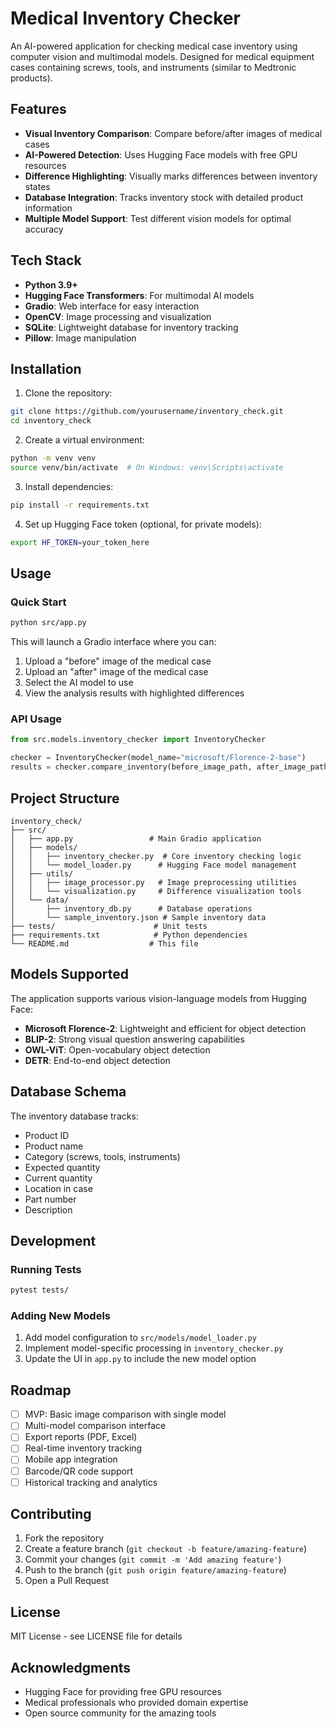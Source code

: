 # Medical Inventory Checker

An AI-powered application for checking medical case inventory using computer vision and multimodal models. Designed for medical equipment cases containing screws, tools, and instruments (similar to Medtronic products).

## Features

- **Visual Inventory Comparison**: Compare before/after images of medical cases
- **AI-Powered Detection**: Uses Hugging Face models with free GPU resources
- **Difference Highlighting**: Visually marks differences between inventory states
- **Database Integration**: Tracks inventory stock with detailed product information
- **Multiple Model Support**: Test different vision models for optimal accuracy

## Tech Stack

- **Python 3.9+**
- **Hugging Face Transformers**: For multimodal AI models
- **Gradio**: Web interface for easy interaction
- **OpenCV**: Image processing and visualization
- **SQLite**: Lightweight database for inventory tracking
- **Pillow**: Image manipulation

## Installation

1. Clone the repository:
```bash
git clone https://github.com/yourusername/inventory_check.git
cd inventory_check
```

2. Create a virtual environment:
```bash
python -m venv venv
source venv/bin/activate  # On Windows: venv\Scripts\activate
```

3. Install dependencies:
```bash
pip install -r requirements.txt
```

4. Set up Hugging Face token (optional, for private models):
```bash
export HF_TOKEN=your_token_here
```

## Usage

### Quick Start

```bash
python src/app.py
```

This will launch a Gradio interface where you can:
1. Upload a "before" image of the medical case
2. Upload an "after" image of the medical case
3. Select the AI model to use
4. View the analysis results with highlighted differences

### API Usage

```python
from src.models.inventory_checker import InventoryChecker

checker = InventoryChecker(model_name="microsoft/Florence-2-base")
results = checker.compare_inventory(before_image_path, after_image_path)
```

## Project Structure

```
inventory_check/
├── src/
│   ├── app.py                 # Main Gradio application
│   ├── models/
│   │   ├── inventory_checker.py  # Core inventory checking logic
│   │   └── model_loader.py      # Hugging Face model management
│   ├── utils/
│   │   ├── image_processor.py   # Image preprocessing utilities
│   │   └── visualization.py     # Difference visualization tools
│   └── data/
│       ├── inventory_db.py      # Database operations
│       └── sample_inventory.json # Sample inventory data
├── tests/                      # Unit tests
├── requirements.txt            # Python dependencies
└── README.md                  # This file
```

## Models Supported

The application supports various vision-language models from Hugging Face:

- **Microsoft Florence-2**: Lightweight and efficient for object detection
- **BLIP-2**: Strong visual question answering capabilities
- **OWL-ViT**: Open-vocabulary object detection
- **DETR**: End-to-end object detection

## Database Schema

The inventory database tracks:
- Product ID
- Product name
- Category (screws, tools, instruments)
- Expected quantity
- Current quantity
- Location in case
- Part number
- Description

## Development

### Running Tests
```bash
pytest tests/
```

### Adding New Models
1. Add model configuration to `src/models/model_loader.py`
2. Implement model-specific processing in `inventory_checker.py`
3. Update the UI in `app.py` to include the new model option

## Roadmap

- [ ] MVP: Basic image comparison with single model
- [ ] Multi-model comparison interface
- [ ] Export reports (PDF, Excel)
- [ ] Real-time inventory tracking
- [ ] Mobile app integration
- [ ] Barcode/QR code support
- [ ] Historical tracking and analytics

## Contributing

1. Fork the repository
2. Create a feature branch (`git checkout -b feature/amazing-feature`)
3. Commit your changes (`git commit -m 'Add amazing feature'`)
4. Push to the branch (`git push origin feature/amazing-feature`)
5. Open a Pull Request

## License

MIT License - see LICENSE file for details

## Acknowledgments

- Hugging Face for providing free GPU resources
- Medical professionals who provided domain expertise
- Open source community for the amazing tools